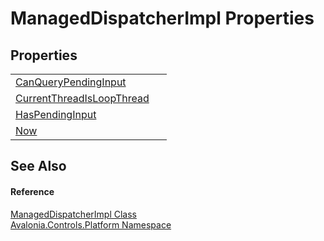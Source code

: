 # ManagedDispatcherImpl Properties




## Properties
<table>
<tr>
<td><a href="P_Avalonia_Controls_Platform_ManagedDispatcherImpl_CanQueryPendingInput">CanQueryPendingInput</a></td>
<td> </td>
</tr>
<tr>
<td><a href="P_Avalonia_Controls_Platform_ManagedDispatcherImpl_CurrentThreadIsLoopThread">CurrentThreadIsLoopThread</a></td>
<td> </td>
</tr>
<tr>
<td><a href="P_Avalonia_Controls_Platform_ManagedDispatcherImpl_HasPendingInput">HasPendingInput</a></td>
<td> </td>
</tr>
<tr>
<td><a href="P_Avalonia_Controls_Platform_ManagedDispatcherImpl_Now">Now</a></td>
<td> </td>
</tr>
</table>

## See Also


#### Reference
<a href="T_Avalonia_Controls_Platform_ManagedDispatcherImpl">ManagedDispatcherImpl Class</a>  
<a href="N_Avalonia_Controls_Platform">Avalonia.Controls.Platform Namespace</a>  
